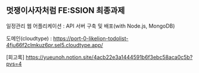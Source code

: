 ## 멋쟁이사자처럼 FE:SSION 최종과제

일정관리 웹 어플리케이션 : API 서버 구축 및 배포(with Node.js, MongoDB)

도메인(cloudtype) : https://port-0-likelion-todolist-4fju66f2clmkuz6pr.sel5.cloudtype.app/

[회고록] https://yueunoh.notion.site/4acb22e3a1444591b6f3ebc58aca0c5b?pvs=4
